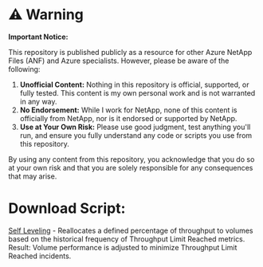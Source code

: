 # ⚠️ Warning

**Important Notice:**

This repository is published publicly as a resource for other Azure NetApp Files (ANF) and Azure specialists. However, please be aware of the following:

1. **Unofficial Content:** Nothing in this repository is official, supported, or fully tested. This content is my own personal work and is not warranted in any way.
2. **No Endorsement:** While I work for NetApp, none of this content is officially from NetApp, nor is it endorsed or supported by NetApp.
3. **Use at Your Own Risk:** Please use good judgment, test anything you'll run, and ensure you fully understand any code or scripts you use from this repository.

By using any content from this repository, you acknowledge that you do so at your own risk and that you are solely responsible for any consequences that may arise.

# Download Script:
[Self Leveling](https://github.com/tvanroo/public-anf-toolbox/blob/main/ANF%20QoS%20Self%20Leveling/ANF-QoS-Autoscale-SelfLeveling.ps1)
    - Reallocates a defined percentage of throughput to volumes based on the historical frequency of Throughput Limit Reached metrics. Result: Volume performance is adjusted to minimize Throughput Limit Reached incidents.